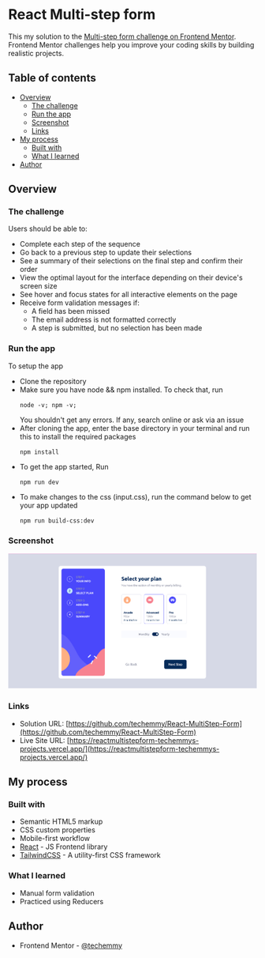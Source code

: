 # React Multi-step form

This my solution to the [Multi-step form challenge on Frontend Mentor](https://www.frontendmentor.io/challenges/multistep-form-YVAnSdqQBJ). Frontend Mentor challenges help you improve your coding skills by building realistic projects. 

## Table of contents

- [Overview](#overview)
  - [The challenge](#the-challenge)
  - [Run the app](#run-app)
  - [Screenshot](#screenshot)
  - [Links](#links)
- [My process](#my-process)
  - [Built with](#built-with)
  - [What I learned](#what-i-learned)
- [Author](#author)

## Overview

### The challenge

Users should be able to:

- Complete each step of the sequence
- Go back to a previous step to update their selections
- See a summary of their selections on the final step and confirm their order
- View the optimal layout for the interface depending on their device's screen size
- See hover and focus states for all interactive elements on the page
- Receive form validation messages if:
  - A field has been missed
  - The email address is not formatted correctly
  - A step is submitted, but no selection has been made

### Run the app

To setup the app

- Clone the repository
- Make sure you have node && npm installed. To check that, run
  ```
  node -v; npm -v;
  ```
  You shouldn't get any errors. If any, search online or ask via an issue
- After cloning the app, enter the base directory in your terminal and run this
  to install the required packages
  ```
  npm install
  ```
- To get the app started, Run
  ```
  npm run dev
  ```
- To make changes to the css (input.css), run the command below to get your app
  updated
  ```
  npm run build-css:dev
  ```

### Screenshot

![Form step 1](./public/images/screenshot.png)

### Links

- Solution URL: [https://github.com/techemmy/React-MultiStep-Form](https://github.com/techemmy/React-MultiStep-Form)
- Live Site URL: [https://reactmultistepform-techemmys-projects.vercel.app/](https://reactmultistepform-techemmys-projects.vercel.app/)

## My process

### Built with

- Semantic HTML5 markup
- CSS custom properties
- Mobile-first workflow
- [React](https://react.dev/) - JS Frontend library
- [TailwindCSS](https://tailwindcss.com/) - A utility-first CSS framework

### What I learned

- Manual form validation
- Practiced using Reducers

## Author

- Frontend Mentor - [@techemmy](https://www.frontendmentor.io/profile/techemmy)

